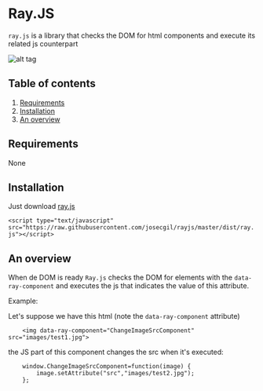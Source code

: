 # Ray.JS

`ray.js` is a library that checks the DOM for html components and execute its related js counterpart

![alt tag](https://raw.githubusercontent.com/josecgil/rayjs/master/logo/rayjs.jpg)

## Table of contents

1. [Requirements](#requirements)
2. [Installation](#installation)
3. [An overview](#an-overview)

## Requirements

None

## Installation

Just download [ray.js](https://raw.githubusercontent.com/josecgil/rayjs/master/dist/ray.js)

```<script type="text/javascript" src="https://raw.githubusercontent.com/josecgil/rayjs/master/dist/ray.js"></script>```

## An overview

When de DOM is ready `Ray.js` checks the DOM for elements with the `data-ray-component` and executes the js that indicates the value of this attribute.

Example:

Let's suppose we have this html (note the `data-ray-component` attribute)

```
    <img data-ray-component="ChangeImageSrcComponent" src="images/test1.jpg">
```

the JS part of this component changes the src when it's executed:

```
    window.ChangeImageSrcComponent=function(image) {
        image.setAttribute("src","images/test2.jpg");
    };
```



